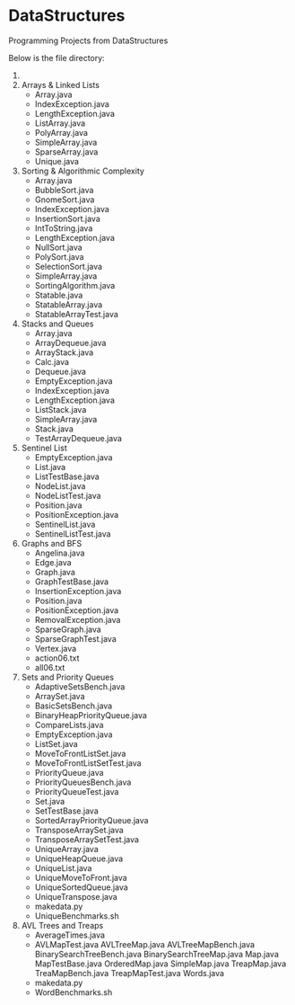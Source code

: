 # DataStructures

Programming Projects from DataStructures

Below is the file directory:

1. 
2. Arrays & Linked Lists
    - Array.java
    - IndexException.java
    - LengthException.java
    - ListArray.java
    - PolyArray.java
    - SimpleArray.java
    - SparseArray.java
    - Unique.java
3. Sorting & Algorithmic Complexity
    - Array.java
    - BubbleSort.java
    - GnomeSort.java
    - IndexException.java
    - InsertionSort.java
    - IntToString.java
    - LengthException.java
    - NullSort.java
    - PolySort.java
    - SelectionSort.java
    - SimpleArray.java
    - SortingAlgorithm.java
    - Statable.java
    - StatableArray.java
    - StatableArrayTest.java
4. Stacks and Queues
    - Array.java
    - ArrayDequeue.java
    - ArrayStack.java
    - Calc.java
    - Dequeue.java
    - EmptyException.java
    - IndexException.java
    - LengthException.java
    - ListStack.java
    - SimpleArray.java
    - Stack.java
    - TestArrayDequeue.java
5. Sentinel List
    - EmptyException.java
    - List.java
    - ListTestBase.java
    - NodeList.java
    - NodeListTest.java
    - Position.java
    - PositionException.java
    - SentinelList.java
    - SentinelListTest.java
6. Graphs and BFS
    - Angelina.java
    - Edge.java
    - Graph.java
    - GraphTestBase.java
    - InsertionException.java
    - Position.java
    - PositionException.java
    - RemovalException.java
    - SparseGraph.java
    - SparseGraphTest.java
    - Vertex.java
    * action06.txt
    * all06.txt
7. Sets and Priority Queues
    - AdaptiveSetsBench.java
    - ArraySet.java
    - BasicSetsBench.java
    - BinaryHeapPriorityQueue.java
    - CompareLists.java
    - EmptyException.java
    - ListSet.java
    - MoveToFrontListSet.java
    - MoveToFrontListSetTest.java
    - PriorityQueue.java
    - PriorityQueuesBench.java
    - PriorityQueueTest.java
    - Set.java
    - SetTestBase.java
    - SortedArrayPriorityQueue.java
    - TransposeArraySet.java
    - TransposeArraySetTest.java
    - UniqueArray.java
    - UniqueHeapQueue.java
    - UniqueList.java
    - UniqueMoveToFront.java
    - UniqueSortedQueue.java
    - UniqueTranspose.java
    * makedata.py
    * UniqueBenchmarks.sh
8. AVL Trees and Treaps
    - AverageTimes.java
    - AVLMapTest.java
    AVLTreeMap.java
    AVLTreeMapBench.java
    BinarySearchTreeBench.java
    BinarySearchTreeMap.java
    Map.java
    MapTestBase.java
    OrderedMap.java
    SimpleMap.java
    TreapMap.java
    TreaMapBench.java
    TreapMapTest.java
    Words.java
    * makedata.py
    * WordBenchmarks.sh
    
